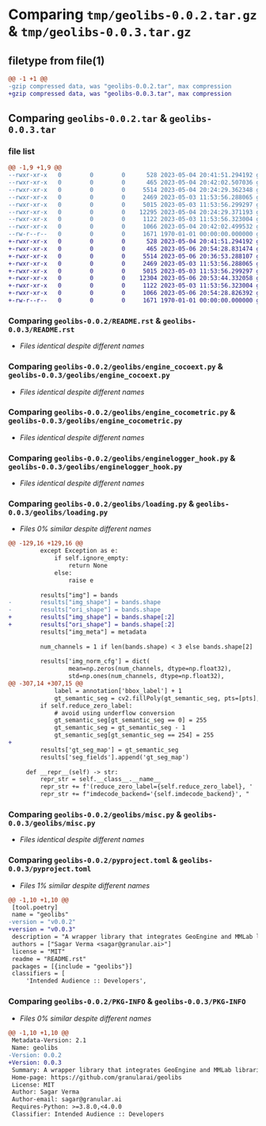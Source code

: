 # Comparing `tmp/geolibs-0.0.2.tar.gz` & `tmp/geolibs-0.0.3.tar.gz`

## filetype from file(1)

```diff
@@ -1 +1 @@
-gzip compressed data, was "geolibs-0.0.2.tar", max compression
+gzip compressed data, was "geolibs-0.0.3.tar", max compression
```

## Comparing `geolibs-0.0.2.tar` & `geolibs-0.0.3.tar`

### file list

```diff
@@ -1,9 +1,9 @@
--rwxr-xr-x   0        0        0      528 2023-05-04 20:41:51.294192 geolibs-0.0.2/README.rst
--rwxr-xr-x   0        0        0      465 2023-05-04 20:42:02.507036 geolibs-0.0.2/geolibs/__init__.py
--rwxr-xr-x   0        0        0     5514 2023-05-04 20:24:29.362348 geolibs-0.0.2/geolibs/engine_cocoext.py
--rwxr-xr-x   0        0        0     2469 2023-05-03 11:53:56.288065 geolibs-0.0.2/geolibs/engine_cocometric.py
--rwxr-xr-x   0        0        0     5015 2023-05-03 11:53:56.299297 geolibs-0.0.2/geolibs/enginelogger_hook.py
--rwxr-xr-x   0        0        0    12295 2023-05-04 20:24:29.371193 geolibs-0.0.2/geolibs/loading.py
--rwxr-xr-x   0        0        0     1122 2023-05-03 11:53:56.323004 geolibs-0.0.2/geolibs/misc.py
--rwxr-xr-x   0        0        0     1066 2023-05-04 20:42:02.499532 geolibs-0.0.2/pyproject.toml
--rw-r--r--   0        0        0     1671 1970-01-01 00:00:00.000000 geolibs-0.0.2/PKG-INFO
+-rwxr-xr-x   0        0        0      528 2023-05-04 20:41:51.294192 geolibs-0.0.3/README.rst
+-rwxr-xr-x   0        0        0      465 2023-05-06 20:54:28.831474 geolibs-0.0.3/geolibs/__init__.py
+-rwxr-xr-x   0        0        0     5514 2023-05-06 20:36:53.288107 geolibs-0.0.3/geolibs/engine_cocoext.py
+-rwxr-xr-x   0        0        0     2469 2023-05-03 11:53:56.288065 geolibs-0.0.3/geolibs/engine_cocometric.py
+-rwxr-xr-x   0        0        0     5015 2023-05-03 11:53:56.299297 geolibs-0.0.3/geolibs/enginelogger_hook.py
+-rwxr-xr-x   0        0        0    12304 2023-05-06 20:53:44.332058 geolibs-0.0.3/geolibs/loading.py
+-rwxr-xr-x   0        0        0     1122 2023-05-03 11:53:56.323004 geolibs-0.0.3/geolibs/misc.py
+-rwxr-xr-x   0        0        0     1066 2023-05-06 20:54:28.826392 geolibs-0.0.3/pyproject.toml
+-rw-r--r--   0        0        0     1671 1970-01-01 00:00:00.000000 geolibs-0.0.3/PKG-INFO
```

### Comparing `geolibs-0.0.2/README.rst` & `geolibs-0.0.3/README.rst`

 * *Files identical despite different names*

### Comparing `geolibs-0.0.2/geolibs/engine_cocoext.py` & `geolibs-0.0.3/geolibs/engine_cocoext.py`

 * *Files identical despite different names*

### Comparing `geolibs-0.0.2/geolibs/engine_cocometric.py` & `geolibs-0.0.3/geolibs/engine_cocometric.py`

 * *Files identical despite different names*

### Comparing `geolibs-0.0.2/geolibs/enginelogger_hook.py` & `geolibs-0.0.3/geolibs/enginelogger_hook.py`

 * *Files identical despite different names*

### Comparing `geolibs-0.0.2/geolibs/loading.py` & `geolibs-0.0.3/geolibs/loading.py`

 * *Files 0% similar despite different names*

```diff
@@ -129,16 +129,16 @@
         except Exception as e:
             if self.ignore_empty:
                 return None
             else:
                 raise e
 
         results["img"] = bands
-        results["img_shape"] = bands.shape
-        results["ori_shape"] = bands.shape
+        results["img_shape"] = bands.shape[:2]
+        results["ori_shape"] = bands.shape[:2]
         results["img_meta"] = metadata
 
         num_channels = 1 if len(bands.shape) < 3 else bands.shape[2]
 
         results['img_norm_cfg'] = dict(
                 mean=np.zeros(num_channels, dtype=np.float32),
                 std=np.ones(num_channels, dtype=np.float32),
@@ -307,14 +307,15 @@
             label = annotation['bbox_label'] + 1
             gt_semantic_seg = cv2.fillPoly(gt_semantic_seg, pts=[pts], color=label)
         if self.reduce_zero_label:
             # avoid using underflow conversion
             gt_semantic_seg[gt_semantic_seg == 0] = 255
             gt_semantic_seg = gt_semantic_seg - 1
             gt_semantic_seg[gt_semantic_seg == 254] = 255
+
         results['gt_seg_map'] = gt_semantic_seg
         results['seg_fields'].append('gt_seg_map')
 
     def __repr__(self) -> str:
         repr_str = self.__class__.__name__
         repr_str += f'(reduce_zero_label={self.reduce_zero_label}, '
         repr_str += f"imdecode_backend='{self.imdecode_backend}', "
```

### Comparing `geolibs-0.0.2/geolibs/misc.py` & `geolibs-0.0.3/geolibs/misc.py`

 * *Files identical despite different names*

### Comparing `geolibs-0.0.2/pyproject.toml` & `geolibs-0.0.3/pyproject.toml`

 * *Files 1% similar despite different names*

```diff
@@ -1,10 +1,10 @@
 [tool.poetry]
 name = "geolibs"
-version = "v0.0.2"
+version = "v0.0.3"
 description = "A wrapper library that integrates GeoEngine and MMLab libraries for GeoSpatial ML development."
 authors = ["Sagar Verma <sagar@granular.ai>"]
 license = "MIT"
 readme = "README.rst"
 packages = [{include = "geolibs"}]
 classifiers = [
     'Intended Audience :: Developers',
```

### Comparing `geolibs-0.0.2/PKG-INFO` & `geolibs-0.0.3/PKG-INFO`

 * *Files 0% similar despite different names*

```diff
@@ -1,10 +1,10 @@
 Metadata-Version: 2.1
 Name: geolibs
-Version: 0.0.2
+Version: 0.0.3
 Summary: A wrapper library that integrates GeoEngine and MMLab libraries for GeoSpatial ML development.
 Home-page: https://github.com/granularai/geolibs
 License: MIT
 Author: Sagar Verma
 Author-email: sagar@granular.ai
 Requires-Python: >=3.8.0,<4.0.0
 Classifier: Intended Audience :: Developers
```

